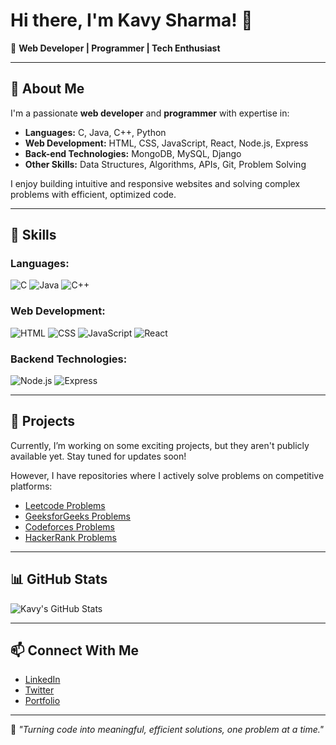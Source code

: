 # Hi there, I'm Kavy Sharma! 👋

🌟 **Web Developer | Programmer | Tech Enthusiast**

---

## 🚀 About Me

I'm a passionate **web developer** and **programmer** with expertise in:
- **Languages:** C, Java, C++, Python
- **Web Development:** HTML, CSS, JavaScript, React, Node.js, Express
- **Back-end Technologies:** MongoDB, MySQL, Django
- **Other Skills:** Data Structures, Algorithms, APIs, Git, Problem Solving

I enjoy building intuitive and responsive websites and solving complex problems with efficient, optimized code.

---

## 🔧 Skills

### Languages:
![C](https://img.shields.io/badge/C-%23239120?style=flat&logo=c&logoColor=white) 
![Java](https://img.shields.io/badge/Java-%23007396?style=flat&logo=java&logoColor=white) 
![C++](https://img.shields.io/badge/C%2B%2B-%2300599C?style=flat&logo=c%2B%2B&logoColor=white)

### Web Development:
![HTML](https://img.shields.io/badge/HTML-%23E34F26?style=flat&logo=html5&logoColor=white) 
![CSS](https://img.shields.io/badge/CSS-%231572B6?style=flat&logo=css3&logoColor=white) 
![JavaScript](https://img.shields.io/badge/JavaScript-%23F7DF1E?style=flat&logo=javascript&logoColor=white) 
![React](https://img.shields.io/badge/React-%2320232a?style=flat&logo=react&logoColor=%2361DAFB)

### Backend Technologies:
![Node.js](https://img.shields.io/badge/Node.js-%23339933?style=flat&logo=node.js&logoColor=white) 
![Express](https://img.shields.io/badge/Express-%23404d59?style=flat&logo=express&logoColor=white)

---

## 💼 Projects

Currently, I’m working on some exciting projects, but they aren't publicly available yet. Stay tuned for updates soon!

However, I have repositories where I actively solve problems on competitive platforms:
- [Leetcode Problems](https://github.com/kavysharma/leetcode-problems)
- [GeeksforGeeks Problems](https://github.com/kavysharma/geeksforgeeks-problems)
- [Codeforces Problems](https://github.com/kavysharma/codeforces-problems)
- [HackerRank Problems](https://github.com/kavysharma/hackerrank-problems)

---

## 📊 GitHub Stats

![Kavy's GitHub Stats](https://github-readme-stats.vercel.app/api?username=kavysharma&show_icons=true&count_private=true&theme=blue&hide_title=true&include_all_commits=true)

---

## 📫 Connect With Me

- [LinkedIn](https://www.linkedin.com/in/kavysharma)
- [Twitter](https://twitter.com/kavysharma)
- [Portfolio](#)

---

🎯 *"Turning code into meaningful, efficient solutions, one problem at a time."*
